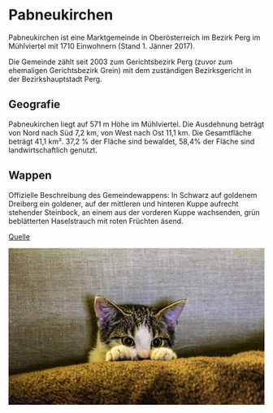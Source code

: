 # Pabneukirchen
Pabneukirchen ist eine Marktgemeinde in Oberösterreich im Bezirk Perg im Mühlviertel mit 1710 Einwohnern (Stand 1. Jänner 2017).

Die Gemeinde zählt seit 2003 zum Gerichtsbezirk Perg (zuvor zum ehemaligen Gerichtsbezirk Grein) mit dem zuständigen Bezirksgericht in der Bezirkshauptstadt Perg.

## Geografie
Pabneukirchen liegt auf 571 m Höhe im Mühlviertel. Die Ausdehnung beträgt von Nord nach Süd 7,2 km, von West nach Ost 11,1 km. Die Gesamtfläche beträgt 41,1 km². 37,2 % der Fläche sind bewaldet, 58,4% der Fläche sind landwirtschaftlich genutzt.

## Wappen
Offizielle Beschreibung des Gemeindewappens: In Schwarz auf goldenem Dreiberg ein goldener, auf der mittleren und hinteren Kuppe aufrecht stehender Steinbock, an einem aus der vorderen Kuppe wachsenden, grün beblätterten Haselstrauch mit roten Früchten äsend.

[Quelle](https://de.wikipedia.org/wiki/Pabneukirchen)

![Katze](kitten-2558459_640.jpg)